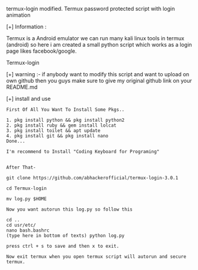 termux-login modified.
Termux password protected script with login animation



 [+] Information :

   Termux is a Android emulator we can run many kali linux
   tools in termux (android) so here i am created a small 
   python script which works as a login page likes facebook/google.
   

   Termux-login

[+] warning :- if anybody want to modify this script and want to 
    upload on own github then you guys make sure to give my original github link on your README.md


[+] install and use

    First Of All You Want To Install Some Pkgs..
    
    1. pkg install python && pkg install python2
    2. pkg install ruby && gem install lolcat
    3. pkg install toilet && apt update
    4. pkg install git && pkg install nano
    Done...

    I'm recommend to Install "Coding Keyboard for Programing"
    

    After That-
  
    git clone https://github.com/abhackerofficial/termux-login-3.0.1

    cd Termux-login

    mv log.py $HOME

    Now you want autorun this log.py so follow this

    cd ..
    cd usr/etc/
    nano bash.bashrc
    (type here in bottom of texts) python log.py

    press ctrl + s to save and then x to exit.

    Now exit termux when you open termux script will autorun and secure termux.
    

